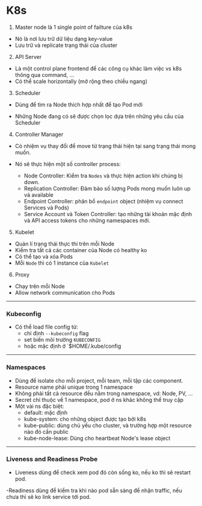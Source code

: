 # K8s

1. Master node là 1 single point of failture của k8s
- Nó là nơi lưu trữ dữ liệu dạng key-value
- Lưu trữ và replicate trạng thái của cluster

2. API Server
- Là một control plane frontend để các công cụ khác làm việc vs k8s thông qua command, ...
- Có thể scale horizontally (mở rộng theo chiều ngang)

3. Scheduler
- Dùng để tìm ra Node thích hợp nhất để tạo Pod mới

- Những Node đang có sẽ được chọn lọc dựa trên những yêu cầu của Scheduler

4. Controller Manager

- Có nhiệm vụ thay đổi để move từ trạng thái hiện tại sang trạng thái mong muốn.

- Nó sẽ thực hiện một số controller process:
	- Node Controller: Kiểm tra `Nodes` và thực hiện action khi chúng bị down.
	- Replication Controller: Đảm bảo số lượng Pods mong muốn luôn up và available
	- Endpoint Controller: phân bổ `endpoint` object (nhiệm vụ connect Services và Pods)
	- Service Account và Token Controller: tạo những tài khoản mặc định và API access tokens cho những namespaces mới.
	
5. Kubelet

- Quản lí trạng thái thực thi trên mỗi Node
- Kiểm tra tất cả các container của Node có healthy ko
- Có thể tạo và xóa Pods
- Mỗi `Node` thì có 1 instance của `Kubelet`

6. Proxy

- Chạy trên mỗi Node
- Allow network communication cho Pods

---

### Kubeconfig
- Có thể load file config từ:
	- chỉ định `--kubeconfig` flag
	- set biến môi trường `KUBECONFIG`
	- hoặc mặc định ở `$HOME/.kube/config
	
---

### Namespaces
- Dùng để isolate cho mỗi project, mỗi team, mỗi tập các component.
- Resource name phải unique trong 1 namespace
- Không phải tất cả resource đều nằm trong namespace, vd: Node, PV, ...
- Secret chỉ thuộc về 1 namespace, pod ở ns khác không thể truy cập
- Một vài ns đặc biệt:
	- default: mặc định
	- kube-system: cho những object được tạo bởi k8s
	- kube-public: dùng chủ yếu cho cluster, và trường hợp một resource nào đó cần public
	- kube-node-lease: Dùng cho heartbeat Node's lease object
	
---

### Liveness and Readiness Probe

- Liveness dùng để check xem pod đó còn sống ko, nếu ko thì sẽ restart pod.

-Readiness dùng để kiểm tra khi nào pod sẵn sàng để nhận traffic, nếu chưa thì sẽ ko link service tới pod.


